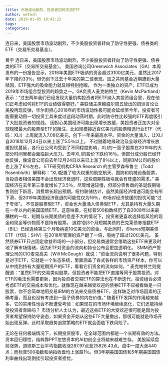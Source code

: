 ```yaml
---
title: 市场波动剧烈，投资者加码买进ETF
author: wetech
date: 2019-01-05 18:42:22
tags: 
categories: 
---
```

连日来，美国股票市场波动剧烈，不少美股投资者转向了防守性更强、债券类的ETF（交易所交易基金）。
<!-- more -->
黄宇
连日来，美国股票市场波动剧烈，不少美股投资者转向了防守性更强、债券类的ETF（交易所交易基金）。
美国咨询公司Greenwich Associates（GA）本周发布的一份报告显示，2018年美国ETF吸纳的资金超过3100亿美元，虽然比2017年下降约33％，但仍创下过去十年来的第二佳表现。加之共同基金近期遭到大量赎回，ETF强大的吸金能力就显得特别抢眼。
作为一类独立的资产，ETF已成为2019年市场组合型投资的趋势之一。GA负责人麦克帕特兰（Kevin McPartland）表示：“过去两年我们已经发现大量机构投资者将ETF纳入其投资组合里，现在他们正考虑如何将ETF的业绩做得更好。”
美联储主席鲍威尔周五放出的鸽派言论让美股再现反弹，华尔街担心2018年的市场波动性极可能会延续至今年，投资者可能需要动用一切投资工具来度过这段动荡时期，此时防守性比较强的ETF再度吸引了大批投资者的视线。
因担心美国经济可能出现增长放缓，美投资者正加大对全球规模最大的股票型ETF的赌注，比如规模接近百亿美元的股票精选行业ETF（代码：XLI）上周就流入7.08亿美元，创下一年来最高水平。资金的大量涌入，让XLI自2018年12月24日以来上涨了5.5％以上。
不过随着地缘政治及全球经济增长放缓担忧蔓延，各行业公司均受到了不同程度影响，XLI的一篮子股票在2019年的大部分时间里都会面临巨大压力。去年XLI的股价下跌约16％。但部分成分股已经开始反弹，像波音公司自去年12月24日以来已上涨了8％以上，同期3M公司的股价也上涨了6％左右。
ETF研究机构CFRA Research 的主管罗森布鲁士（Todd Rosenbluth）解释称：“XLI配置了较大权重的航空航天、国防和机械设备股票，当投资者相信美国不会出现经济衰退时，这些周期性板块就会有旺盛的需求。”
美国经济在去年第三季度增长了3.5％，尽管增速较慢，但部分零售商的圣诞假期销售则创下新高，消费增长超出预期。纽约联储估计，虽然美国经济增速可能会有所下滑，但2019年美国经济衰退的可能性仅为16％，市场对经济放缓的担忧可能“过于夸张”。
不仅是股票型ETF，资金也大量涌入债券型ETF，尤其是持有大量久期在一年以内的美国国债ETF。这意味着，在标普500指数经历了自2008年以来最糟糕的一年，短期与长期美债的息差不大的情况下，投资者更喜欢选择低风险的现金和现金等价物而不是持有股票。
追踪1到3个月短期美债的巴克莱债券指数ETF （BIL）已经连续第三个月吸纳逾10亿美元的资金。与此同时，iShares短期美债ETF（代码：SHV）在2018年管理的资产翻了一倍，吸纳了超过120亿美元。
虽然债券ETF只占固定收益市场的一小部分，但交易商通常会借助这些ETF来更及时地了解市场情绪，因为ETF对资金的流向和持仓公布会更加透明化。
SMM资产管理公司的CIO麦克高夫（Will McGough）就说：“资金流向说明了很多问题，特别是对于ETF，它就是一个生态系统，里面涵盖了各式各样的市场资产样本，你可以从中找到持有大量短期资产的ETF，看看它们资金的流向如何。“
麦克帕特兰则提醒道：“虽然ETF的交易类似股票，但投资者不能把ETF直接等同于股票投资。对ETF的看法也需要更新，因为投资者交易ETF的算法也在不断迭代，投资组合必须考虑ETF的交易成本和优化。就像现在越来越受欢迎的债券ETF不应被看做是一只股票，你不会简单地用交易IBM的方法来交易债券ETF，这样缺乏对市场因素的正确考量，而且也没有考虑到一篮子债券的内在价值。”
随着ETF发挥的作用越来越多，它的实用性也会不断遭受考验：如果现在的市场环境继续恶化，它们还能持续受投资者青睐吗？
市场分析人士认为，最近这些ETF的大受欢迎很可能是因为投资者希望保持防守姿态，如果资金开始从这些ETF大量撤出，那很可能就是市场开始出现反弹。此时采取趋势追踪策略的ETF就会面临下跌风险了。
 
 
无论在任何极端情况下，长期投资股市，在全球范围内都是一个长期有效的方法。
资本回归理性，纯粹靠PPT忽悠资本的AI初创企业将越来越难生存。
美股延续盘前涨势，道琼斯工业平均指数收涨287.97点至25826.43点，盘中一度大涨440点；而标普500指数和纳指收盘均上涨超1％。但3年期美国国债和5年期美国国债利率曲线出现倒挂引起投资者担忧。

